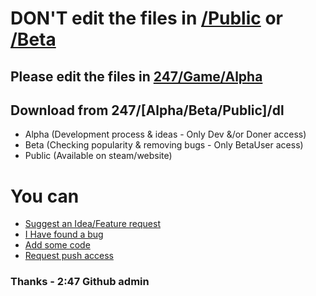 # DON'T edit the files in <a href="/Game/Public">/Public</a> or <a href="/Game/Beta">/Beta</a> 
## Please edit the files in <a href="/Game/Alpha">247/Game/Alpha</a>
## Download from 247/[Alpha/Beta/Public]/dl
- Alpha (Development process & ideas - Only Dev &/or Doner access)
- Beta (Checking popularity & removing bugs - Only BetaUser acess)
- Public (Available on steam/website)
# You can
- <a href="/razatcorp/247/issues">Suggest an Idea/Feature request</a><br>
- <a href="/razatcorp/247/issues">I Have found a bug</a><br>
- <a href="/"> Add some code</a>
- <a href="mailto:pushaccess.247@cyws.uk"> Request push access</a>
### Thanks - 2:47 Github admin
